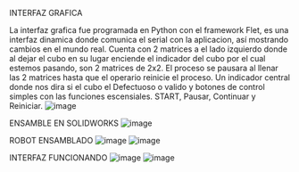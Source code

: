 INTERFAZ GRAFICA

La interfaz grafica fue programada en Python con el framework Flet, es una interfaz dinamica donde comunica el serial con la aplicacion, así mostrando cambios en el mundo real.
Cuenta con 2 matrices a el lado izquierdo donde al dejar el cubo en su lugar enciende el indicador del cubo por el cual estemos pasando, son 2 matrices de 2x2.
El proceso se pausara al llenar las 2 matrices hasta que el operario reinicie el proceso.
Un indicador central donde nos dira si el cubo el Defectuoso o valido y botones de control simples con las funciones escensiales. START, Pausar, Continuar y Reiniciar.
![image](https://github.com/user-attachments/assets/b47c6033-fc23-441d-bae3-95be70db0f62)

ENSAMBLE EN SOLIDWORKS
![image](https://github.com/user-attachments/assets/763f2afd-31c3-489d-bdb9-a54f1b055ba8)

ROBOT ENSAMBLADO
![image](https://github.com/user-attachments/assets/c74df293-4193-46a2-bcd7-f374a48fad59)
![image](https://github.com/user-attachments/assets/810a3a2f-6350-4f80-82d2-7c47eaa8a196)

INTERFAZ FUNCIONANDO
![image](https://github.com/user-attachments/assets/bd5ca817-e123-4d63-8c4e-d8d6bd307309)
![image](https://github.com/user-attachments/assets/150f2b4e-0d01-45b9-88c7-3d1d437973cb)

